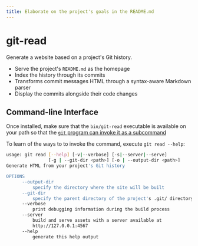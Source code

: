 ```yaml
---
title: Elaborate on the project's goals in the README.md
---
```


git-read
===

Generate a website based on a project's Git history.

* Serve the project's
  `README.md`
  as the homepage
* Index the history through its commits
* Transforms commit messages HTML through a syntax-aware Markdown parser
* Display the commits alongside their code changes

Command-line Interface
---

Once installed, make sure that the
`bin/git-read`
executable is available on
your path so that the
[`git` program can invoke it as a subcommand][subcommand]

To learn of the ways to to invoke the command, execute
`git read --help`:

```bash
usage: git read [--help] [-v|--verbose] [-s|--server|--serve]
                [-g | --git-dir <path>] [-o | --output-dir <path>]
Generate HTML from your project's Git history

OPTIONS
      --output-dir
          specify the directory where the site will be built
      --git-dir
          specify the parent directory of the project's .git/ directory
      --verbose
          print debugging information during the build process
      --server
          build and serve assets with a server available at
          http://127.0.0.1:4567
      --help
          generate this help output
```

[subcommand]: http://mirrors.edge.kernel.org/pub/software/scm/git/docs/howto/new-command.html
